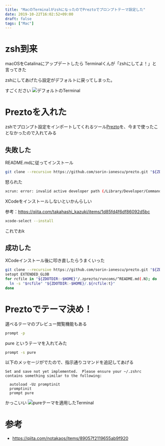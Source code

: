 ```yaml
---
title: "MacのTerminalがzshになったのでPreztoでプロンプトテーマ設定した"
date: 2019-10-22T16:02:52+09:00
draft: false
tags: ["Mac"]
---
```


# zsh到来
macOSをCatalinaにアップデートしたら
Terminalくんが「zshにしてよ！」と言ってきた


zshにしてあげたら設定がデフォルトに戻ってしまった。

すごください
![デフォルトのTerminal](/images/20191022_ださい.png)

# Preztoを入れた
zshでプロンプト設定をインポートしてくれるツール[Prezto](https://github.com/sorin-ionescu/prezto)を、今まで使ったことなかったので入れてみる

## 失敗した
README.mdに従ってインストール

```bash
git clone --recursive https://github.com/sorin-ionescu/prezto.git "${ZDOTDIR:-$HOME}/.zprezto"
```

怒られた
```bash
xcrun: error: invalid active developer path (/Library/Developer/CommandLineTools), missing xcrun at: /Library/Developer/CommandLineTools/usr/bin/xcrun
```

XCodeをインストールしないといかんらしい

参考：https://qiita.com/takahashi_kazuki/items/1d85fd4f6df86092d5bc

```bash
xcode-select --install
```

これでおk

## 成功した

XCodeインストール後に叩き直したらうまくいった
```bash
git clone --recursive https://github.com/sorin-ionescu/prezto.git "${ZDOTDIR:-$HOME}/.zprezto"
setopt EXTENDED_GLOB
for rcfile in "${ZDOTDIR:-$HOME}"/.zprezto/runcoms/^README.md(.N); do
  ln -s "$rcfile" "${ZDOTDIR:-$HOME}/.${rcfile:t}"
done
```

# Preztoでテーマ決め！

選べるテーマのプレビュー閲覧機能もある
```bash
prompt -p
```

pure というテーマを入れてみた
```bash
prompt -s pure
```

以下のメッセージがでたので、指示通りコマンドを追記してあげる
```
Set and save not yet implemented.  Please ensure your ~/.zshrc
contains something similar to the following:

  autoload -Uz promptinit
  promptinit
  prompt pure
```

かっこいい
![pureテーマを適用したTerminal](/images/20191022_かっこいい.png)

# 参考
* https://qiita.com/notakaos/items/89057f2119655ab9f920
